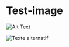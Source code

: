 # Test-image

![Alt Text](https://giphy.com/gifs/gon-hunter-x-nvPNlAagUMWn6)

![Texte alternatif](https://i.ytimg.com/vi/17Hg34LJuNc/hqdefault.jpg)